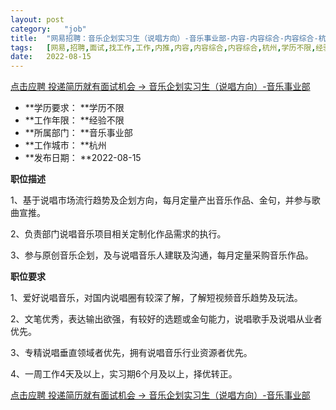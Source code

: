```yaml
---
layout:	post
category:	"job"
title:	"网易招聘：音乐企划实习生（说唱方向）-音乐事业部-内容-内容综合-内容综合-杭州学历不限经验不限"
tags:	[网易,招聘,面试,找工作,工作,内推,内容,内容综合,内容综合,杭州,学历不限,经验不限]
date:	2022-08-15
---
```


[点击应聘 投递简历就有面试机会 ->  音乐企划实习生（说唱方向）-音乐事业部](http://mobile.bole.netease.com/bole/boleDetail?id=40282&employeeId=346f03c3cda5f04c&key=all)



- **学历要求： **学历不限
- **工作年限： **经验不限
- **所属部门： **音乐事业部
- **工作城市： **杭州
- **发布日期： **2022-08-15



**职位描述**

1、基于说唱市场流行趋势及企划方向，每月定量产出音乐作品、金句，并参与歌曲宣推。

2、负责部门说唱音乐项目相关定制化作品需求的执行。

3、参与原创音乐企划，及与说唱音乐人建联及沟通，每月定量采购音乐作品。



**职位要求**

1、爱好说唱音乐，对国内说唱圈有较深了解，了解短视频音乐趋势及玩法。

2、文笔优秀，表达输出欲强，有较好的选题或金句能力，说唱歌手及说唱从业者优先。

3、专精说唱垂直领域者优先，拥有说唱音乐行业资源者优先。

4、一周工作4天及以上，实习期6个月及以上，择优转正。



[点击应聘 投递简历就有面试机会 ->  音乐企划实习生（说唱方向）-音乐事业部](http://mobile.bole.netease.com/bole/boleDetail?id=40282&employeeId=346f03c3cda5f04c&key=all)